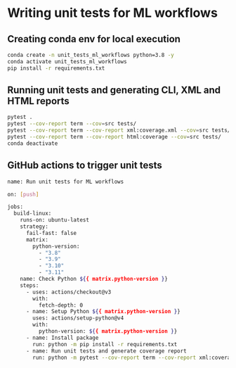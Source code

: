 # __Writing unit tests for ML workflows__


## __Creating conda env for local execution__

```bash
conda create -n unit_tests_ml_workflows python=3.8 -y
conda activate unit_tests_ml_workflows
pip install -r requirements.txt
```

## __Running unit tests and generating CLI, XML and HTML reports__

```bash
pytest .
pytest --cov-report term --cov=src tests/
pytest --cov-report term --cov-report xml:coverage.xml --cov=src tests/
pytest --cov-report term --cov-report html:coverage --cov=src tests/
conda deactivate
```

## __GitHub actions to trigger unit tests__

```bash
name: Run unit tests for ML workflows

on: [push]

jobs:
  build-linux:
    runs-on: ubuntu-latest
    strategy:
      fail-fast: false
      matrix:
        python-version:
          - "3.8"
          - "3.9"
          - "3.10"
          - "3.11"
    name: Check Python ${{ matrix.python-version }}
    steps:
      - uses: actions/checkout@v3
        with:
          fetch-depth: 0
      - name: Setup Python ${{ matrix.python-version }}
        uses: actions/setup-python@v4
        with:
          python-version: ${{ matrix.python-version }}
      - name: Install package
        run: python -m pip install -r requirements.txt
      - name: Run unit tests and generate coverage report
        run: python -m pytest --cov-report term --cov-report xml:coverage.xml --cov=src tests/
```